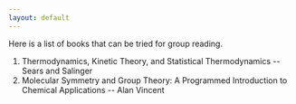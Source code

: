 ```yaml
---
layout: default
---
```

Here is a list of books that can be tried for group reading.


1. Thermodynamics, Kinetic Theory, and Statistical Thermodynamics -- Sears and Salinger
2. Molecular Symmetry and Group Theory: A Programmed Introduction to Chemical Applications -- Alan Vincent
